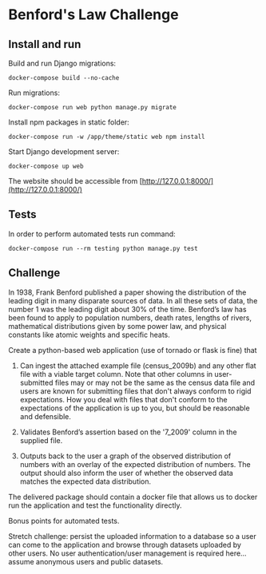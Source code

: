 Benford's Law Challenge
=======================


Install and run
---------------

Build and run Django migrations:

```docker-compose build --no-cache```

Run migrations:

```docker-compose run web python manage.py migrate```

Install npm packages in static folder:

```docker-compose run -w /app/theme/static web npm install```

Start Django development server:

```docker-compose up web```

The website should be accessible from [http://127.0.0.1:8000/](http://127.0.0.1:8000/)

Tests
-----

In order to perform automated tests run command:

```docker-compose run --rm testing python manage.py test```


Challenge
---------

In 1938, Frank Benford published a paper showing the distribution of the leading digit in many disparate sources of data. In all these sets of data, the number 1 was the leading digit about 30% of the time. Benford’s law has been found to apply to population numbers, death rates, lengths of rivers, mathematical distributions given by some power law, and physical constants like atomic weights and specific heats.

Create a python-based web application (use of tornado or flask is fine) that

1) Can ingest the attached example file (census_2009b) and any other flat file with a viable target column. Note that other columns in user-submitted files may or may not be the same as the census data file and users are known for submitting files that don't always conform to rigid expectations. How you deal with files that don't conform to the expectations of the application is up to you, but should be reasonable and defensible.

2) Validates Benford’s assertion based on the '7_2009' column in the supplied file.

3) Outputs back to the user a graph of the observed distribution of numbers with an overlay of the expected distribution of numbers. The output should also inform the user of whether the observed data matches the expected data distribution.

The delivered package should contain a docker file that allows us to docker run the application and test the functionality directly.

Bonus points for automated tests.

Stretch challenge: persist the uploaded information to a database so a user can come to the application and browse through datasets uploaded by other users. No user authentication/user management is required here… assume anonymous users and public datasets.

